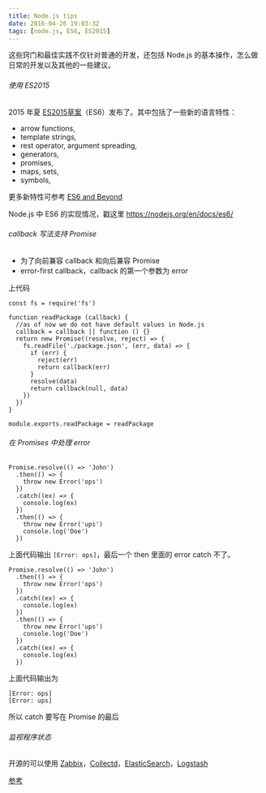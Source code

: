 ```yaml
---
title: Node.js tips
date: 2016-04-26 19:03:32
tags: [node.js, ES6, ES2015]
---
```



这些窍门和最佳实践不仅针对普通的开发，还包括 Node.js 的基本操作，怎么做日常的开发以及其他的一些建议。


<!--more-->

###### 使用 ES2015

2015 年夏 [ES2015草案](http://www.ecma-international.org/ecma-262/6.0/index.html)（ES6）发布了。其中包括了一些新的语言特性：

* arrow functions,
* template strings,
* rest operator, argument spreading,
* generators,
* promises,
* maps, sets,
* symbols,

更多新特性可参考 [ES6 and Beyond](https://github.com/getify/You-Dont-Know-JS/tree/master/es6%20%26%20beyond)

Node.js 中 ES6 的实现情况，戳这里 <https://nodejs.org/en/docs/es6/>

###### callback 写法支持 Promise

* 为了向前兼容 callback 和向后兼容 Promise
* error-first callback，callback 的第一个参数为 error

上代码

```
const fs = require('fs')

function readPackage (callback) {
  //as of now we do not have default values in Node.js
  callback = callback || function () {}
  return new Promise((resolve, reject) => {
    fs.readFile('./package.json', (err, data) => {
      if (err) {
        reject(err)
        return callback(err)
      }
      resolve(data)
      return callback(null, data)
    })
  })
}

module.exports.readPackage = readPackage
```

###### 在 Promises 中处理 error

```
Promise.resolve(() => 'John')
  .then(() => {
    throw new Error('ops')
  })
  .catch((ex) => {
    console.log(ex)
  })
  .then(() => {
    throw new Error('ups')
    console.log('Doe')
  })
```

上面代码输出 `[Error: ops]`，最后一个 then 里面的 error catch 不了。

```
Promise.resolve(() => 'John')
  .then(() => {
    throw new Error('ops')
  })
  .catch((ex) => {
    console.log(ex)
  })
  .then(() => {
    throw new Error('ups')
    console.log('Doe')
  })
  .catch((ex) => {
    console.log(ex)
  })
```

上面代码输出为

```
[Error: ops]
[Error: ups]
```

所以 catch 要写在 Promise 的最后

###### 监视程序状态

开源的可以使用 [Zabbix](http://www.zabbix.com/)，[Collectd](https://collectd.org/)，[ElasticSearch](https://www.elastic.co/products/elasticsearch)，[Logstash](https://www.elastic.co/products/logstash)


[参考](https://blog.risingstack.com/how-to-become-a-better-node-js-developer-in-2016/)